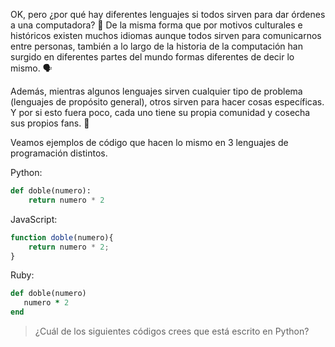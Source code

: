 OK, pero ¿por qué hay diferentes lenguajes si todos sirven para dar órdenes a una computadora? :thinking: De la misma forma que por motivos culturales e históricos existen muchos idiomas aunque todos sirven para comunicarnos entre personas, también a lo largo de la historia de la computación han surgido en diferentes partes del mundo formas diferentes de decir lo mismo. :speaking_head:

Además, mientras algunos lenguajes sirven cualquier tipo de problema (lenguajes de propósito general), otros sirven para hacer cosas específicas. Y por si esto fuera poco, cada uno tiene su propia comunidad y cosecha sus propios fans. :guitar:

Veamos ejemplos de código que hacen lo mismo en 3 lenguajes de programación distintos.

<i class="da da-python"></i> Python:

```python
def doble(numero):
    return numero * 2
```

<i class="da da-javascript"></i> JavaScript:

```javascript
function doble(numero){
    return numero * 2;
}
```

<i class="da da-ruby"></i> Ruby:

```ruby
def doble(numero)
   numero * 2
end
```

> ¿Cuál de los siguientes códigos crees que está escrito en Python?
